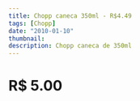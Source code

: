 ```yaml
---
title: Chopp caneca 350ml - R$4.49
tags: [Chopp]
date: "2010-01-10"
thumbnail: 
description: Chopp caneca de 350ml
---
```


# R$ 5.00